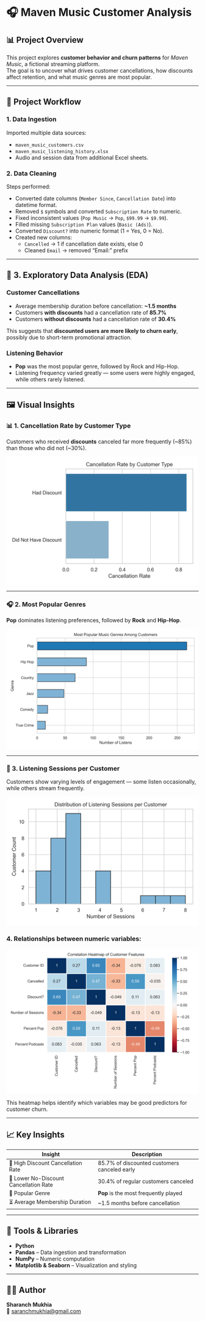 # 🎧 Maven Music Customer Analysis

## 📊 Project Overview
This project explores **customer behavior and churn patterns** for *Maven Music*, a fictional streaming platform.  
The goal is to uncover what drives customer cancellations, how discounts affect retention, and what music genres are most popular.

---

## 🧱 Project Workflow

### **1. Data Ingestion**
Imported multiple data sources:
- `maven_music_customers.csv`
- `maven_music_listening_history.xlsx`
- Audio and session data from additional Excel sheets.

### **2. Data Cleaning**
Steps performed:
- Converted date columns (`Member Since`, `Cancellation Date`) into datetime format.
- Removed `$` symbols and converted `Subscription Rate` to numeric.
- Fixed inconsistent values (`Pop Music` → `Pop`, `$99.99` → `$9.99`).
- Filled missing `Subscription Plan` values (`Basic (Ads)`).
- Converted `Discount?` into numeric format (1 = Yes, 0 = No).
- Created new columns:
  - `Cancelled` → 1 if cancellation date exists, else 0  
  - Cleaned `Email` → removed “Email:” prefix  

---

## 🧮 **3. Exploratory Data Analysis (EDA)**

### **Customer Cancellations**
- Average membership duration before cancellation: **~1.5 months**
- Customers **with discounts** had a cancellation rate of **85.7%**
- Customers **without discounts** had a cancellation rate of **30.4%**

This suggests that **discounted users are more likely to churn early**, possibly due to short-term promotional attraction.

### **Listening Behavior**
- **Pop** was the most popular genre, followed by Rock and Hip-Hop.
- Listening frequency varied greatly — some users were highly engaged, while others rarely listened.

---

## 🖼️ Visual Insights

### 📊 1. Cancellation Rate by Customer Type
Customers who received **discounts** canceled far more frequently (~85%) than those who did not (~30%).

[![Cancellation Rate by Customer Type](images/cancellation_rate_bar.png)](images/cancellation_rate_bar.png)

---

### 🎧 2. Most Popular Genres
**Pop** dominates listening preferences, followed by **Rock** and **Hip-Hop**.

[![Popular Genres Bar Chart](images/genre_popularity.png)](images/genre_popularity.png)

---

### 🎵 3. Listening Sessions per Customer
Customers show varying levels of engagement — some listen occasionally, while others stream frequently.

[![Listening Sessions Histogram](images/listening_sessions_hist.png)](images/listening_sessions_hist.png)


### 4. Relationships between numeric variables:

[![View Correlation Heatmap](images/correlation_heatmap.png)](images/correlation_heatmap.png)

This heatmap helps identify which variables may be good predictors for customer churn.



---


## 📈 Key Insights

| Insight | Description |
|----------|-------------|
| 💸 High Discount Cancellation Rate | 85.7% of discounted customers canceled early |
| 🧍 Lower No-Discount Cancellation Rate | 30.4% of regular customers canceled |
| 🎵 Popular Genre | **Pop** is the most frequently played |
| ⏳ Average Membership Duration | ~1.5 months before cancellation |


---



## 🧰 Tools & Libraries
- **Python**
- **Pandas** – Data ingestion and transformation  
- **NumPy** – Numeric computation  
- **Matplotlib & Seaborn** – Visualization and styling  


---

## 👨‍💻 Author
**Sharanch Mukhia**  
📧 [saranchmukhia@gmail.com](mailto:saranchmukhia@gmail.com)






